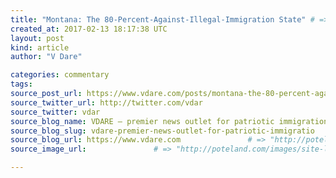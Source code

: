 ```yaml
---
title: "Montana: The 80-Percent-Against-Illegal-Immigration State" # => "I Made a Pretty Gem - Planet.rb"
created_at: 2017-02-13 18:17:38 UTC
layout: post
kind: article
author: "V Dare"

categories: commentary
tags: 
source_post_url: https://www.vdare.com/posts/montana-the-80-percent-against-illegal-immigration-state    # => "http://poteland.com/blog/i-made-a-pretty-gem-planet-dot-rb/"
source_twitter_url: http://twitter.com/vdar
source_twitter: vdar
source_blog_name: VDARE – premier news outlet for patriotic immigration reform
source_blog_slug: vdare-premier-news-outlet-for-patriotic-immigratio              # => "this-is-where-i-tell-you-stuff"
source_blog_url: https://www.vdare.com               # => "http://poteland.com/articles"
source_image_url:               # => "http://poteland.com/images/site-logo.png"

---
```



<!--
   &lt;div class=&quot;pf-content&quot;&gt;&lt;p&gt;At its weekly meeting last Monday evening, February 6, the city commission here in Bozeman, Montana was (supposedly) blindsided by an uprising among local &lt;a href=&quot;http://www.dictionary.com/browse/mooncalf?s=t&quot;&gt;mooncalves&lt;/a&gt; who want the city to become an illegal-alien sanctuary.  Several score showed up and used the public-comments segment of the proceedings to engage in their virtue-signaling.  As Morgan McKay reported for local television station KBZK:&lt;/p&gt;
&lt;blockquote&gt;&lt;p&gt;Bozeman City Commissioners reportedly had no prior knowledge that a large crowd would give an impromptu presentation, asking the commission to make Bozeman a sanctuary city.&lt;/p&gt;
&lt;p&gt;[&lt;a href=&quot;http://www.kbzk.com/story/34444857/crowd-asks-commissioners-to-make-bozeman-a-sanctuary-city&quot;&gt;&lt;em&gt;Crowd asks commissioners to make Bozeman a sanctuary city&lt;/em&gt;&lt;/a&gt;, February 7, 2017]&lt;/p&gt;&lt;/blockquote&gt;
&lt;p&gt;A reporter for another local station interviewed one of the principals behind this fabulous idea:&lt;/p&gt;
&lt;blockquote&gt;&lt;p&gt;NBC Montana spoke with Dasha Brill, a resident who helped gather people for the city commission meeting. She tells us she hopes this is the first step in a longer process.&lt;/p&gt;
&lt;p&gt;One by one speakers took to the microphone to share stories of immigration and tell commissioners what’s on their minds.&lt;/p&gt;
&lt;p&gt;Brill says their message is that they don’t want their city participating in immigration enforcement. She and others want the city to be a safe space for immigrants.&lt;/p&gt;
&lt;p&gt;There are many people around the country who are opposed to the idea of sanctuary cities. &lt;strong&gt;Brill hopes people understand they are not asking Bozeman to harbor undocumented immigrants or protect criminals.&lt;/strong&gt;&lt;/p&gt;
&lt;p&gt;She said, “It is, in part, symbolic. We’re just sending a message of inclusiveness and tolerance. You know, I think people should learn more about what it actually means (to be a sanctuary city).”&lt;/p&gt;
&lt;p&gt;[Emphasis added.  &lt;a href=&quot;http://www.nbcmontana.com/news/ktvm/bozeman-residents-ask-for-sanctuary-city-designation/315235306&quot;&gt;&lt;em&gt;Bozeman residents ask for sanctuary city designation&lt;/em&gt;&lt;/a&gt;, by Judith Retana, &lt;em&gt;NBC Montana KTVM&lt;/em&gt;, February 6, 2017&lt;/p&gt;&lt;/blockquote&gt;
&lt;p&gt;The sentence I bolded provides a typical example of one’s repeated experiences over years in the struggle for &lt;em&gt;patriotic&lt;/em&gt; immigration reform—our average fellow citizen knows less than diddly-squat about the subject: Harboring “undocumented immigrants” is precisely what a sanctuary city does!!&lt;/p&gt;
&lt;p&gt;(Of course, the reporter might have bungled what her interviewee was saying, but the same immigration-patriot’s life-lesson would still apply.)&lt;/p&gt;
&lt;p&gt;I wrote “(supposedly)” in the opening paragraph because of this sentence about Bozeman’s Mayor Carson Taylor in the local newspaper’s account of the meeting:&lt;/p&gt;
&lt;blockquote&gt;&lt;p&gt;His wife, Dede Taylor, was among the supporters in the city commission audience Monday, but he stressed Tuesday that they’re “different people.”&lt;/p&gt;
&lt;p&gt;[&lt;a href=&quot;http://www.bozemandailychronicle.com/news/city/activists-push-bozeman-to-adopt-sanctuary-city-declaration/article_b73cbfae-528d-5cc0-89eb-2756538183d9.html&quot;&gt;&lt;em&gt;Activists push Bozeman to adopt ‘sanctuary city’ declaration&lt;/em&gt;&lt;/a&gt;, by Eric Dietrich, &lt;em&gt;Bozeman Daily Chronicle&lt;/em&gt;, February 8, 2017]&lt;/p&gt;&lt;div id=&quot;57966237cc52c74a5e1363c4&quot; class=&quot;vdb_player vdb_57966237cc52c74a5e1363c456bcd17ce4b018167fea5539&quot;&gt;    &lt;/div&gt;&lt;/blockquote&gt;
&lt;p&gt;Well, regardless of what the mayor knew and when he knew it, there was enough pushback over the subsequent few days (see below), that Mr. Taylor decided to let the matter drop, so the mooncalves’ proposed resolution won’t be taken up by the commission.  [&lt;a href=&quot;http://www.bozemandailychronicle.com/news/city/mayor-bozeman-will-not-pursue-formal-sanctuary-city-policy/article_71d745a5-7d80-5bba-8e8f-dfa2c4ed5aaa.html&quot;&gt;&lt;em&gt;Mayor: Bozeman will not pursue formal sanctuary city policy&lt;/em&gt;&lt;/a&gt;, by Eric Dietrich, &lt;em&gt;Bozeman Daily Chronicle&lt;/em&gt;, February 9, 2017]&lt;/p&gt;
&lt;p&gt;But perhaps what’s most notable about this flurry of controversy is that pushback I mentioned.  First, the plentiful online comments at the two newspaper articles, at station KTVM’s article, and at &lt;a href=&quot;http://www.abcfoxmontana.com/story/34440496/proposal-to-make-bozeman-a-sanctuary-city&quot;&gt;the article run by the ABC Fox Montana website&lt;/a&gt; are nearly all hostile—without necessarily being very articulate!—to the sanctuary-city proposal.&lt;/p&gt;
&lt;p&gt;But in addition, the ABC Fox site ran an online poll, &lt;a href=&quot;http://www.abcfoxmontana.com/story/34446927/poll-should-bozeman-become-a-sanctuary-city&quot;&gt;&lt;em&gt;Should Bozeman become a sanctuary city&lt;/em&gt;&lt;/a&gt;, and the results are both heartening and striking.  It’s accumulated &lt;a href=&quot;https://www.poll-maker.com/results977191xEC3344Ab-41#tab-1&quot;&gt;2,460 votes&lt;/a&gt; (and I think the counting has terminated), with &lt;a href=&quot;https://www.poll-maker.com/results977191xEC3344Ab-41#tab-2&quot;&gt;&lt;strong&gt;82 percent opposing the resolution&lt;/strong&gt;&lt;/a&gt;.&lt;/p&gt;
&lt;p&gt;Of course this wasn’t a “scientific” poll, since people could be participating from anywhere in the world.  (However, I experimented and found that it apparently &lt;em&gt;did&lt;/em&gt; restrict voting to one per communicating computer.)&lt;/p&gt;
&lt;p&gt;Still … 82 percent.  82 percent.  What does that remind me of??&lt;/p&gt;
&lt;p&gt;I know—it was November 2012, in the ultimate poll (an election), when we Montanans &lt;a href=&quot;http://www.vdare.com/articles/astonishing-immigration-patriot-victory-in-montana-no-thanks-to-gop-which-ran-away-and-lost&quot;&gt;voted nearly 80 percent to deny some state-funded benefits to illegal aliens&lt;/a&gt;!  And that win for &lt;a href=&quot;https://www.google.com/search?q=site%3Avdare.com+%22the+national+question%22&amp;amp;oq=site%3Avdare.com+%22the+national+question%22&amp;amp;aqs=chrome..69i57j69i58.9424j0j4&amp;amp;sourceid=chrome&amp;amp;ie=UTF-8&quot;&gt;The National Question&lt;/a&gt; was accomplished without much of a campaign for it beyond the plain language in the legislative referendum itself.  So it accurately reflected Montanans’ undisturbed-by-election-hectoring instincts.&lt;/p&gt;
&lt;p&gt;(Because of a drafting error in the resolution’s language, &lt;a href=&quot;http://www.vdare.com/posts/court-strikes-down-montana-law-requires-illegals-to-get-welfare&quot;&gt;the Montana Supreme Court overturned the resolution&lt;/a&gt; in May 2016, but the overwhelming vote favoring its passage was much more significant than what it would have accomplished if in force.)&lt;/p&gt;
&lt;p&gt;So, with its great disdain for sanctuary cities, the &lt;a href=&quot;https://en.wikipedia.org/wiki/Montana&quot;&gt;Treasure State&lt;/a&gt; is, once again, Exemplar for the Nation.&lt;/p&gt;
&lt;/div&gt;           # => "I’ve been hurting to write this ever since we had the idea of creating a Planet for Cubox..." (Continued)
   vdare-premier-news-outlet-for-patriotic-immigratio              # => "this-is-where-i-tell-you-stuff"
   https://www.vdare.com               # => "http://poteland.com/articles"
                 # => "http://poteland.com/images/site-logo.png"
<div class="pf-content"><p>At its weekly meeting last Monday evening, February 6, the city commission here in Bozeman, Montana was (supposedly) blindsided by an uprising among local <a href="http://www.dictionary.com/browse/mooncalf?s=t">mooncalves</a> who want the city to become an illegal-alien sanctuary.  Several score showed up and used the public-comments segment of the proceedings to engage in their virtue-signaling.  As Morgan McKay reported for local television station KBZK:</p>
<blockquote><p>Bozeman City Commissioners reportedly had no prior knowledge that a large crowd would give an impromptu presentation, asking the commission to make Bozeman a sanctuary city.</p>
<p>[<a href="http://www.kbzk.com/story/34444857/crowd-asks-commissioners-to-make-bozeman-a-sanctuary-city"><em>Crowd asks commissioners to make Bozeman a sanctuary city</em></a>, February 7, 2017]</p></blockquote>
<p>A reporter for another local station interviewed one of the principals behind this fabulous idea:</p>
<blockquote><p>NBC Montana spoke with Dasha Brill, a resident who helped gather people for the city commission meeting. She tells us she hopes this is the first step in a longer process.</p>
<p>One by one speakers took to the microphone to share stories of immigration and tell commissioners what’s on their minds.</p>
<p>Brill says their message is that they don’t want their city participating in immigration enforcement. She and others want the city to be a safe space for immigrants.</p>
<p>There are many people around the country who are opposed to the idea of sanctuary cities. <strong>Brill hopes people understand they are not asking Bozeman to harbor undocumented immigrants or protect criminals.</strong></p>
<p>She said, “It is, in part, symbolic. We’re just sending a message of inclusiveness and tolerance. You know, I think people should learn more about what it actually means (to be a sanctuary city).”</p>
<p>[Emphasis added.  <a href="http://www.nbcmontana.com/news/ktvm/bozeman-residents-ask-for-sanctuary-city-designation/315235306"><em>Bozeman residents ask for sanctuary city designation</em></a>, by Judith Retana, <em>NBC Montana KTVM</em>, February 6, 2017</p></blockquote>
<p>The sentence I bolded provides a typical example of one’s repeated experiences over years in the struggle for <em>patriotic</em> immigration reform—our average fellow citizen knows less than diddly-squat about the subject: Harboring “undocumented immigrants” is precisely what a sanctuary city does!!</p>
<p>(Of course, the reporter might have bungled what her interviewee was saying, but the same immigration-patriot’s life-lesson would still apply.)</p>
<p>I wrote “(supposedly)” in the opening paragraph because of this sentence about Bozeman’s Mayor Carson Taylor in the local newspaper’s account of the meeting:</p>
<blockquote><p>His wife, Dede Taylor, was among the supporters in the city commission audience Monday, but he stressed Tuesday that they’re “different people.”</p>
<p>[<a href="http://www.bozemandailychronicle.com/news/city/activists-push-bozeman-to-adopt-sanctuary-city-declaration/article_b73cbfae-528d-5cc0-89eb-2756538183d9.html"><em>Activists push Bozeman to adopt ‘sanctuary city’ declaration</em></a>, by Eric Dietrich, <em>Bozeman Daily Chronicle</em>, February 8, 2017]</p><div id="57966237cc52c74a5e1363c4" class="vdb_player vdb_57966237cc52c74a5e1363c456bcd17ce4b018167fea5539">    </div></blockquote>
<p>Well, regardless of what the mayor knew and when he knew it, there was enough pushback over the subsequent few days (see below), that Mr. Taylor decided to let the matter drop, so the mooncalves’ proposed resolution won’t be taken up by the commission.  [<a href="http://www.bozemandailychronicle.com/news/city/mayor-bozeman-will-not-pursue-formal-sanctuary-city-policy/article_71d745a5-7d80-5bba-8e8f-dfa2c4ed5aaa.html"><em>Mayor: Bozeman will not pursue formal sanctuary city policy</em></a>, by Eric Dietrich, <em>Bozeman Daily Chronicle</em>, February 9, 2017]</p>
<p>But perhaps what’s most notable about this flurry of controversy is that pushback I mentioned.  First, the plentiful online comments at the two newspaper articles, at station KTVM’s article, and at <a href="http://www.abcfoxmontana.com/story/34440496/proposal-to-make-bozeman-a-sanctuary-city">the article run by the ABC Fox Montana website</a> are nearly all hostile—without necessarily being very articulate!—to the sanctuary-city proposal.</p>
<p>But in addition, the ABC Fox site ran an online poll, <a href="http://www.abcfoxmontana.com/story/34446927/poll-should-bozeman-become-a-sanctuary-city"><em>Should Bozeman become a sanctuary city</em></a>, and the results are both heartening and striking.  It’s accumulated <a href="https://www.poll-maker.com/results977191xEC3344Ab-41#tab-1">2,460 votes</a> (and I think the counting has terminated), with <a href="https://www.poll-maker.com/results977191xEC3344Ab-41#tab-2"><strong>82 percent opposing the resolution</strong></a>.</p>
<p>Of course this wasn’t a “scientific” poll, since people could be participating from anywhere in the world.  (However, I experimented and found that it apparently <em>did</em> restrict voting to one per communicating computer.)</p>
<p>Still … 82 percent.  82 percent.  What does that remind me of??</p>
<p>I know—it was November 2012, in the ultimate poll (an election), when we Montanans <a href="http://www.vdare.com/articles/astonishing-immigration-patriot-victory-in-montana-no-thanks-to-gop-which-ran-away-and-lost">voted nearly 80 percent to deny some state-funded benefits to illegal aliens</a>!  And that win for <a href="https://www.google.com/search?q=site%3Avdare.com+%22the+national+question%22&amp;oq=site%3Avdare.com+%22the+national+question%22&amp;aqs=chrome..69i57j69i58.9424j0j4&amp;sourceid=chrome&amp;ie=UTF-8">The National Question</a> was accomplished without much of a campaign for it beyond the plain language in the legislative referendum itself.  So it accurately reflected Montanans’ undisturbed-by-election-hectoring instincts.</p>
<p>(Because of a drafting error in the resolution’s language, <a href="http://www.vdare.com/posts/court-strikes-down-montana-law-requires-illegals-to-get-welfare">the Montana Supreme Court overturned the resolution</a> in May 2016, but the overwhelming vote favoring its passage was much more significant than what it would have accomplished if in force.)</p>
<p>So, with its great disdain for sanctuary cities, the <a href="https://en.wikipedia.org/wiki/Montana">Treasure State</a> is, once again, Exemplar for the Nation.</p>
</div><div class="">
    <i>Source: <a href="https://www.vdare.com">VDARE – premier news outlet for patriotic immigration reform</a></i>
</div>
